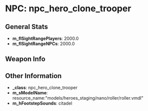 # NPC: npc_hero_clone_trooper

## General Stats

- **m_flSightRangePlayers**: 2000.0
- **m_flSightRangeNPCs**: 2000.0

## Weapon Info


## Other Information

- **_class**: npc_hero_clone_trooper
- **m_sModelName**: resource_name:"models/heroes_staging/nano/roller/roller.vmdl"
- **m_hFootstepSounds**: citadel
